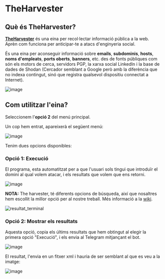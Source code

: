 
# TheHarvester

## Què és TheHarvester?

**[TheHarvester](https://github.com/laramies/theHarvester)** és una eina per recol·lectar informació pública a la web. Aprèn com funciona per anticipar-te a atacs d'enginyeria social.

És una eina per aconseguir informació sobre **emails**, **subdominis**, **hosts**, **noms d'empleats**, **ports oberts**, **banners**, etc. des de fonts públiques com són els motors de cerca, servidors PGP, la xarxa social LinkedIn i la base de dades de Shodan (Cercador semblant a Google però amb la diferència que no indexa contingut, sinó que registra qualsevol dispositiu connectat a Internet).

![image](https://user-images.githubusercontent.com/80519737/169096715-f2888767-d59e-40b3-9786-7afd5b8aac22.png)

## Com utilitzar l'eina?

Seleccionem l'**opció 2** del menú principal.

Un cop hem entrat, apareixerà el següent menú:

![image](https://user-images.githubusercontent.com/80519737/169096134-76fab5a2-b7f9-4a6f-bd96-720656c883fd.png)

Tenim dues opcions disponibles:

### **Opció 1: Execució**

El programa, esta automatitzat per a que l'usuari sols tingui que introduïr el domini al qual volem atacar, i els resultats que volem que ens retorni.

![image](https://user-images.githubusercontent.com/80519737/169097723-e6d60a1f-4ea9-406a-8739-9aac0c175a32.png)

**NOTA:** The harvester, té diferents opcions de búsqueda, així que nosaltres hem escollit la millor opció per al nostre treball. Més informació a la [wiki](https://github.com/2ASIX-2021-22/ProjecteJSD/wiki/08.-TheHarvester).

![resultat_terminal](https://user-images.githubusercontent.com/80519737/169097941-11434fbd-e06d-4676-bdc3-0d882977fc76.png)

### **Opció 2: Mostrar els resultats**

Aquesta opció, copia els últims resultats que hem obtingut al elegir la primera opció "Execució", i els envia al Telegram mitjançant el bot.

![image](https://user-images.githubusercontent.com/80519737/169098347-0e0830e8-0562-43b4-917f-3a6dea12f5f2.png)

El resultat, l'envia en un fitxer xml i hauria de ser semblant al que es veu a la imatge:

![image](https://user-images.githubusercontent.com/80519737/169098659-41c057d8-c010-43fa-84a4-b3bb7c05b5b5.png)





